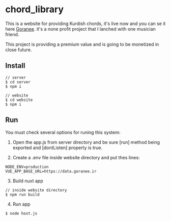 # chord_library
This is a website for providing Kurdish chords, it's live now and you can se it here [Goranee](https://goranee.ir/). it's a none profit project that I lanched with one musician friend.

This project is providing a premium value and is going to be monetized in close future.

## Install
```
// server
$ cd server
$ npm i

// website
$ cd website
$ npm i
```

## Run
You must check several options for runing this system:

1. Open the app.js from server directory and be sure [run] method being exported and [dontListen] property is true.

2. Create a .env file inside website directory and put thes lines:
```
NODE_ENV=production
VUE_APP_BASE_URL=https://data.goranee.ir
```

3. Build nuxt app
```
// inside website directory
$ npm run build
``` 

4. Run app
```
$ node host.js
```